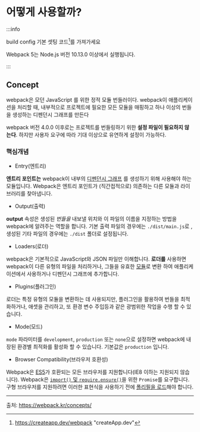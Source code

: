 # 어떻게 사용할까?

:::info

build config 기본 셋팅 코드[^1]를 가져가세요

Webpack 5는 Node.js 버전 10.13.0 이상에서 실행됩니다.

:::

## Concept

webpack은 모던 JavaScript 를 위한 정적 모듈 번들러이다. webpack이 애플리케이션을 처리할 때, 내부적으로 프로젝트에 필요한 모든 모듈을 매핑하고 하나 이상의 번들을 생성하는 디펜던시 그래프를 만든다

webpack 버전 4.0.0 이후로는 프로젝트를 번들링하기 위한 **설정 파일이 필요하지 않는다**. 하지만 사용자 요구에 따라 기대 이상으로 유연하게 설정이 가능하다.

### 핵심개념

- Entry(엔트리)

**엔트리 포인트는** webpack이 내부의 [디펜던시 그래프](https://webpack.kr/concepts/dependency-graph/) 를 생성하기 위해 사용해야 하는 모듈입니다. Webpack은 엔트리 포인트가 (직간접적으로) 의존하는 다른 모듈과 라이브러리를 찾아냅니다.

- Output(출력)

**output** 속성은 생성된 _번들을_ 내보낼 위치와 이 파일의 이름을 지정하는 방법을 webpack에 알려주는 역할을 합니다. 기본 출력 파일의 경우에는 `./dist/main.js`로 , 생성된 기타 파일의 경우에는 `./dist` 폴더로 설정됩니다.

- Loaders(로더)

webpack은 기본적으로 JavaScript와 JSON 파일만 이해합니다. **로더를** 사용하면 webpack이 다른 유형의 파일을 처리하거나, 그들을 유효한 [모듈](https://webpack.kr/concepts/modules)로 변환 하여 애플리케이션에서 사용하거나 디펜던시 그래프에 추가합니다.

- Plugins(플러그인)

로더는 특정 유형의 모듈을 변환하는 데 사용되지만, 플러그인을 활용하여 번들을 최적화하거나, 애셋을 관리하고, 또 환경 변수 주입등과 같은 광범위한 작업을 수행 할 수 있습니다.

- Mode(모드)

`mode` 파라미터를 `development`, `production` 또는 `none`으로 설정하면 webpack에 내장된 환경별 최적화를 활성화 할 수 있습니다. 기본값은 `production` 입니다.

- Browser Compatibility(브라우저 호환성)

Webpack은 [ES5](https://kangax.github.io/compat-table/es5/)가 호환되는 모든 브라우저를 지원합니다(IE8 이하는 지원되지 않습니다). Webpack은 [`import()` 및 `require.ensure()`](https://webpack.kr/guides/code-splitting/#dynamic-imports)을 위한 `Promise`를 요구합니다. 구형 브라우저를 지원하려면 이러한 표현식을 사용하기 전에 [폴리필을 로드](https://webpack.kr/guides/shimming/)해야 합니다.

---

출처: https://webpack.kr/concepts/

[^1]: https://createapp.dev/webpack "createApp.dev"
